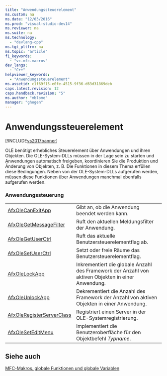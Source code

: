 ```yaml
---
title: "Anwendungssteuerelement"
ms.custom: na
ms.date: "12/03/2016"
ms.prod: "visual-studio-dev14"
ms.reviewer: na
ms.suite: na
ms.technology: 
  - "devlang-cpp"
ms.tgt_pltfrm: na
ms.topic: "article"
f1_keywords: 
  - "vc.mfc.macros"
dev_langs: 
  - "C++"
helpviewer_keywords: 
  - "Anwendungssteuerelement"
ms.assetid: c1f69f15-e0fe-4515-9f36-d63d31869deb
caps.latest.revision: 12
caps.handback.revision: "5"
ms.author: "mblome"
manager: "ghogen"
---
```

# Anwendungssteuerelement
[!INCLUDE[vs2017banner](../../assembler/inline/includes/vs2017banner.md)]

OLE benötigt erhebliches Steuerelement über Anwendungen und ihren Objekten.  Die OLE\-System\-DLLs müssen in der Lage sein zu starten und Anwendungen automatisch freigeben, koordinieren Sie die Produktion und Änderung von Objekten, z. B.  Die Funktionen in diesem Thema erfüllen diese Bedingungen.  Neben von der OLE\-System\-DLLs aufgerufen werden, müssen diese Funktionen über Anwendungen manchmal ebenfalls aufgerufen werden.  
  
### Anwendungssteuerung  
  
|||  
|-|-|  
|[AfxOleCanExitApp](../Topic/AfxOleCanExitApp.md)|Gibt an, ob die Anwendung beendet werden kann.|  
|[AfxOleGetMessageFilter](../Topic/AfxOleGetMessageFilter.md)|Ruft den aktuellen Meldungsfilter der Anwendung.|  
|[AfxOleGetUserCtrl](../Topic/AfxOleGetUserCtrl.md)|Ruft das aktuelle Benutzersteuerelementflag ab.|  
|[AfxOleSetUserCtrl](../Topic/AfxOleSetUserCtrl.md)|Setzt oder freie Räume das Benutzersteuerelementflag.|  
|[AfxOleLockApp](../Topic/AfxOleLockApp.md)|Inkrementiert die globale Anzahl des Framework der Anzahl von aktiven Objekten in einer Anwendung.|  
|[AfxOleUnlockApp](../Topic/AfxOleUnlockApp.md)|Dekrementiert die Anzahl des Framework der Anzahl von aktiven Objekten in einer Anwendung.|  
|[AfxOleRegisterServerClass](../Topic/AfxOleRegisterServerClass.md)|Registriert einen Server in der OLE\-Systemregistrierung.|  
|[AfxOleSetEditMenu](../Topic/AfxOleSetEditMenu.md)|Implementiert die Benutzeroberfläche für den Objektbefehl *Typname*.|  
  
## Siehe auch  
 [MFC\-Makros, globale Funktionen und globale Variablen](../../mfc/reference/mfc-macros-and-globals.md)